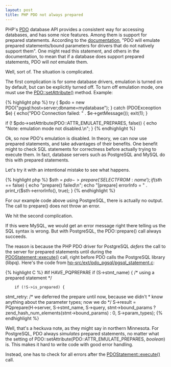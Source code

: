 ```yaml
---
layout: post
title: PHP PDO not always prepared
---
```


PHP's [PDO](http://php.net/manual/en/book.pdo.php) database API provides a consistent way for accessing databases, and has some nice features.  Among them is support for prepared statements.  According to the [documentation](http://php.net/manual/en/pdo.prepare.php), "PDO will emulate prepared statements/bound parameters for drivers that do not natively support them".  One might read this statement, and others in the documentation, to mean that if a database does support prepared statements, PDO will *not* emulate them.

Well, sort of.  The situation is complicated.

The first complication is for some database drivers, emulation is turned on by default, but can be explicitly turned off.  To turn off emulation mode, one must use the [PDO::setAttribute()](http://php.net/manual/en/pdo.setattribute.php) method.  Example:

{% highlight php %}
try {
    $pdo = new PDO("pgsql:host=server;dbname=mydatabase");
} catch (PDOExceoption $e) {
    echo("PDO Connection failed: " . $e->getMessage());
    exit(1);
}

if (! $pdo->setAttribute(PDO::ATTR_EMULATE_PREPARES, false)) {
    echo "Note: emulation mode not disabled.\n";
}
{% endhighlight %}

Ok, so now PDO's emulation is disabled.  In theory, we can now use prepared statements, and take advantages of their benefits.  One benefit might to check SQL statements for correctness before actually trying to execute them.  In fact, database servers such as PostgreSQL and MySQL do this with prepared statements.

Let's try it with an intentional mistake to see what happens.

{% highlight php %}
$sth = $pdo->prepare('SELECT FROM :name');
if ($sth == false) {
    echo "prepare() failed\n";
    echo "[prepare] errorInfo = " . print_r($sth->errorInfo(), true);
}
{% endhighlight %}

For our example code above using PostgreSQL, there is actually no output.  The call to prepare() does not throw an error.

We hit the second complication.

If this were MySQL, we would get an error message right there telling us the SQL syntax is wrong.  But with PostgreSQL, the PDO::prepare() call always succeeds.

The reason is because the PHP PDO driver for PostgreSQL *defers* the call to the server for prepared statements until during the [PDOStatement::execute()](http://php.net/manual/en/pdostatement.execute.php) call, right before PDO calls the PostgreSQL library (libpq).  Here's the code from [hp-src/ext/pdo_pgsql/pgsql_statement.c](https://github.com/php/php-src/blob/PHP-5.3.15/ext/pdo_pgsql/pgsql_statement.c):

{% highlight C %}
#if HAVE_PQPREPARE
    if (S->stmt_name) {
        /* using a prepared statement */

        if (!S->is_prepared) {
stmt_retry:
            /* we deferred the prepare until now, because we didn't
             * know anything about the parameter types; now we do */
            S->result = PQprepare(H->server, S->stmt_name, S->query,
                        stmt->bound_params ? zend_hash_num_elements(stmt->bound_params) : 0, S->param_types);
{% endhighlight %}

Well, that's a heckuva note, as they might say in northern Minnesota.  For PostgreSQL, PDO always *simulates* prepared statements, no matter what the setting of PDO::setAttribute(PDO::ATTR_EMULATE_PREPARES, *boolean*) is.  This makes it hard to write code with good error handling.

Instead, one has to check for all errors after the [PDOStatement::execute()](http://php.net/manual/en/pdostatement.execute.php) call.
